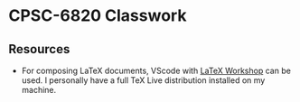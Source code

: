 # CPSC-6820 Classwork

## Resources

- For composing LaTeX documents, VScode with [LaTeX Workshop](https://marketplace.visualstudio.com/items?itemName=James-Yu.latex-workshop) can be used. I personally have a full TeX Live distribution installed on my machine.
